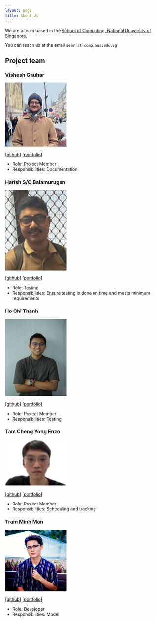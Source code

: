 ```yaml
---
layout: page
title: About Us
---
```


We are a team based in the [School of Computing, National University of Singapore](https://www.comp.nus.edu.sg).

You can reach us at the email `seer[at]comp.nus.edu.sg`

## Project team

### Vishesh Gauhar

<img src="images/gauhvish.png" width="200px">

[[github](https://github.com/GauhVish)]
[[portfolio](team/johndoe.md)]

* Role: Project Member
* Responsibilities: Documentation

### Harish S/O Balamurugan

<img src="images/harishb99.png" width="200px">

[[github](http://github.com/HarishB99)]
[[portfolio](team/harishb99.md)]

* Role: Testing
* Responsibilities: Ensure testing is done on time and meets minimum requirements

### Ho Chi Thanh

<img src="images/ho-thanh-und.png" width="200px">

[[github](http://github.com/ho-thanh-und)] [[portfolio](team/johndoe.md)]

* Role: Project Member
* Responsibilities: Testing

### Tam Cheng Yong Enzo

<img src="images/zonnie-23.png" width="200px">

[[github](http://github.com/zonnie-23)]
[[portfolio](team/johndoe.md)]

* Role: Project Member
* Responsibilities: Scheduling and tracking

### Tram Minh Man

<img src="images/danieljames0302.png" width="200px">

[[github](http://github.com/DanielJames0302)]
[[portfolio](team/johndoe.md)]

* Role: Developer
* Responsibilities: Model
